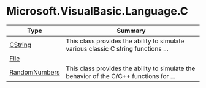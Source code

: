 ﻿
# Microsoft.VisualBasic.Language.C

|Type|Summary|
|----|-------|
|<a href="#" onClick="load('/docs/Microsoft.VisualBasic.Language.C/CString.md')">CString</a>|This class provides the ability to simulate various classic C string functions ...|
|<a href="#" onClick="load('/docs/Microsoft.VisualBasic.Language.C/File.md')">File</a>||
|<a href="#" onClick="load('/docs/Microsoft.VisualBasic.Language.C/RandomNumbers.md')">RandomNumbers</a>|This class provides the ability to simulate the behavior of the C/C++ functions for  ...|


